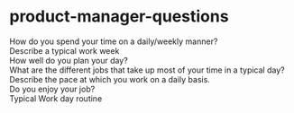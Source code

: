 # product-manager-questions


How do you spend your time on a daily/weekly manner? <br/>
Describe a typical work week <br/>
How well do you plan your day? <br/>
What are the different jobs that take up most of your time in a typical day? <br/>
Describe the pace at which you work on a daily basis. <br/>
Do you enjoy your job? <br/>
Typical Work day routine <br/>
